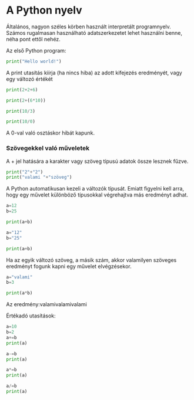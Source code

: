 
# A Python nyelv

Általános, nagyon széles körben használt interpretált programnyelv. Számos rugalmasan használható adatszerkezetet lehet használni benne, néha pont ettől nehéz.

Az első Python program:
```python
print("Hello world!")
```

A print utasítás kiírja (ha nincs hiba) az adott kifejezés eredményét, vagy egy változó értékét

```python
print(2+2+6)

print(2+(6*10))

print(10/3)

print(10/0)
```
A 0-val való osztáskor hibát kapunk.

### Szövegekkel való műveletek
A + jel hatására a karakter vagy szöveg típusú adatok össze lesznek fűzve.

```python
print("2"+"2")
print("valami "+"szöveg")
```
A Python automatikusan kezeli a változók típusát. Emiatt figyelni kell arra, hogy egy művelet különböző típusokkal végrehajtva
más eredményt adhat.

```python
a=12
b=25

print(a+b)

a="12"
b="25"

print(a+b)
```

Ha az egyik változó szöveg, a másik szám, akkor valamilyen szöveges eredményt fogunk kapni egy művelet elvégzésekor.

```python
a="valami"
b=3

print(a*b)
```
Az eredmény:valamivalamivalami

Értékadó utasítások:

```python
a=10
b=2
a+=b
print(a)

a-=b
print(a)

a*=b
print(a)

a/=b
print(a)
```

